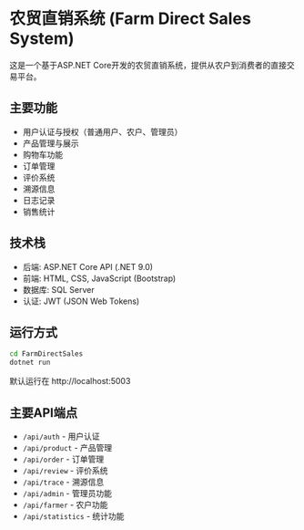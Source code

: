 # 农贸直销系统 (Farm Direct Sales System)

这是一个基于ASP.NET Core开发的农贸直销系统，提供从农户到消费者的直接交易平台。

## 主要功能

- 用户认证与授权（普通用户、农户、管理员）
- 产品管理与展示
- 购物车功能
- 订单管理
- 评价系统
- 溯源信息
- 日志记录
- 销售统计

## 技术栈

- 后端: ASP.NET Core API (.NET 9.0)
- 前端: HTML, CSS, JavaScript (Bootstrap)
- 数据库: SQL Server
- 认证: JWT (JSON Web Tokens)

## 运行方式

```bash
cd FarmDirectSales
dotnet run
```

默认运行在 http://localhost:5003

## 主要API端点

- `/api/auth` - 用户认证
- `/api/product` - 产品管理
- `/api/order` - 订单管理
- `/api/review` - 评价系统
- `/api/trace` - 溯源信息
- `/api/admin` - 管理员功能
- `/api/farmer` - 农户功能
- `/api/statistics` - 统计功能 